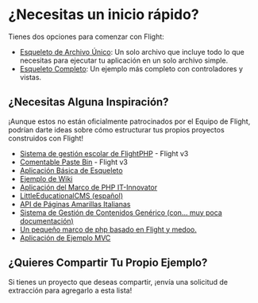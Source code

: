 # ¿Necesitas un inicio rápido?

Tienes dos opciones para comenzar con Flight:

- [Esqueleto de Archivo Único](https://github.com/flightphp/skeleton-simple): Un solo archivo que incluye todo lo que necesitas para ejecutar tu aplicación en un solo archivo simple.
- [Esqueleto Completo](https://github.com/flightphp/skeleton): Un ejemplo más completo con controladores y vistas.

## ¿Necesitas Alguna Inspiración?

¡Aunque estos no están oficialmente patrocinados por el Equipo de Flight, podrían darte ideas sobre cómo estructurar tus propios proyectos construidos con Flight!

- [Sistema de gestión escolar de FlightPHP](https://github.com/krmu/FlightPHP_School) - Flight v3
- [Comentable Paste Bin](https://github.com/n0nag0n/commie2) - Flight v3
- [Aplicación Básica de Esqueleto](https://github.com/markhughes/flight-skeleton)
- [Ejemplo de Wiki](https://github.com/Skayo/FlightWiki)
- [Aplicación del Marco de PHP IT-Innovator](https://github.com/itinnovator/myphp-app)
- [LittleEducationalCMS (español)](https://github.com/casgin/LittleEducationalCMS)
- [API de Páginas Amarillas Italianas](https://github.com/chiccomagnus/PGAPI)
- [Sistema de Gestión de Contenidos Genérico (con... muy poca documentación)](https://github.com/recepuncu/cms)
- [Un pequeño marco de php basado en Flight y medoo.](https://github.com/ycrao/tinyme)
- [Aplicación de Ejemplo MVC](https://github.com/paddypei/Flight-MVC)

## ¿Quieres Compartir Tu Propio Ejemplo?

Si tienes un proyecto que deseas compartir, ¡envía una solicitud de extracción para agregarlo a esta lista!